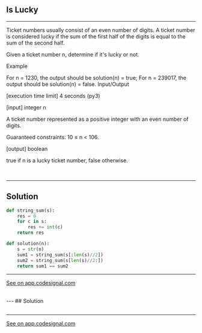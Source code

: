 ## Is Lucky
---
Ticket numbers usually consist of an even number of digits. A ticket number is considered lucky if the sum of the first half of the digits is equal to the sum of the second half.

Given a ticket number n, determine if it's lucky or not.

Example

For n = 1230, the output should be
solution(n) = true;
For n = 239017, the output should be
solution(n) = false.
Input/Output

[execution time limit] 4 seconds (py3)

[input] integer n

A ticket number represented as a positive integer with an even number of digits.

Guaranteed constraints:
10 ≤ n < 106.

[output] boolean

true if n is a lucky ticket number, false otherwise.

<br>

---
## Solution

```python
def string_sum(s):
    res = 0
    for c in s:
        res += int(c)        
    return res

def solution(n):
    s = str(n)
    sum1 = string_sum(s[:len(s)//2])
    sum2 = string_sum(s[len(s)//2:])
    return sum1 == sum2
```

---
[See on app.codesignal.com](https://app.codesignal.com/arcade/intro/level-3/3AdBC97QNuhF6RwsQ)



<br>
---
## Solution

```python

```
---
[See on app.codesignal.com]()